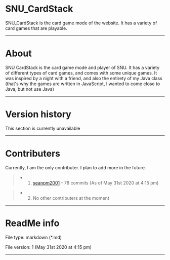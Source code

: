 # SNU_CardStack
SNU_CardStack is the card game mode of the website. It has a variety of card games that are playable.

---

# About

SNU CardStack is the card game mode and player of SNU. It has a variety of different types of card games, and comes with some unique games. It was inspired by a night with a friend, and also the entirety of my Java class (that's why the games are written in JavaScript, I wanted to come close to Java, but not use Java)

---

# Version history

This section is currently unavailable

---

# Contributers

Currently, I am the only contributer. I plan to add more in the future.

> * 1. [seanpm2001](https://github.com/seanpm2001/) - 78 commits (As of May 31st 2020 at 4:15 pm)

> * 2. No other contributers at the moment

---

# ReadMe info

File type: markdown (*.md)

File version: 1 (May 31st 2020 at 4:15 pm)

---
